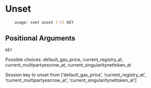 # Unset

```sh
	usage: snet unset [-h] KEY 
```

## Positional Arguments

`KEY`

    

Possible choices: default_gas_price, current_registry_at,
current_multipartyescrow_at, current_singularitynettoken_at

Session key to unset from [‘default_gas_price’, ‘current_registry_at’,
‘current_multipartyescrow_at’, ‘current_singularitynettoken_at’]

